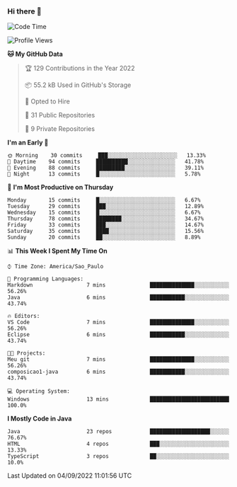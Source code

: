 ### Hi there 👋

<!--
**Marthiins/Marthiins** is a ✨ _special_ ✨ repository because its `README.md` (this file) appears on your GitHub profile.

Here are some ideas to get you started:

- 🔭 I’m currently working on ...
- 🌱 I’m currently learning ...
- 👯 I’m looking to collaborate on ...
- 🤔 I’m looking for help with ...
- 💬 Ask me about ...
- 📫 How to reach me: ...
- 😄 Pronouns: ...
- ⚡ Fun fact: ...
-->

<!-- <img src="" height="400em"> -- >

<!--START_SECTION:waka-->
![Code Time](http://img.shields.io/badge/Code%20Time-14%20mins-blue)

![Profile Views](http://img.shields.io/badge/Profile%20Views-45-blue)

**🐱 My GitHub Data** 

> 🏆 129 Contributions in the Year 2022
 > 
> 📦 55.2 kB Used in GitHub's Storage 
 > 
> 💼 Opted to Hire
 > 
> 📜 31 Public Repositories 
 > 
> 🔑 9 Private Repositories  
 > 
**I'm an Early 🐤** 

```text
🌞 Morning    30 commits     ███░░░░░░░░░░░░░░░░░░░░░░   13.33% 
🌇 Daytime    94 commits     ██████████░░░░░░░░░░░░░░░   41.78% 
🌃 Evening    88 commits     █████████░░░░░░░░░░░░░░░░   39.11% 
🌙 Night      13 commits     █░░░░░░░░░░░░░░░░░░░░░░░░   5.78%

```
📅 **I'm Most Productive on Thursday** 

```text
Monday       15 commits     █░░░░░░░░░░░░░░░░░░░░░░░░   6.67% 
Tuesday      29 commits     ███░░░░░░░░░░░░░░░░░░░░░░   12.89% 
Wednesday    15 commits     █░░░░░░░░░░░░░░░░░░░░░░░░   6.67% 
Thursday     78 commits     ████████░░░░░░░░░░░░░░░░░   34.67% 
Friday       33 commits     ███░░░░░░░░░░░░░░░░░░░░░░   14.67% 
Saturday     35 commits     ████░░░░░░░░░░░░░░░░░░░░░   15.56% 
Sunday       20 commits     ██░░░░░░░░░░░░░░░░░░░░░░░   8.89%

```


📊 **This Week I Spent My Time On** 

```text
⌚︎ Time Zone: America/Sao_Paulo

💬 Programming Languages: 
Markdown                 7 mins              ██████████████░░░░░░░░░░░   56.26% 
Java                     6 mins              ███████████░░░░░░░░░░░░░░   43.74%

🔥 Editors: 
VS Code                  7 mins              ██████████████░░░░░░░░░░░   56.26% 
Eclipse                  6 mins              ███████████░░░░░░░░░░░░░░   43.74%

🐱‍💻 Projects: 
Meu git                  7 mins              ██████████████░░░░░░░░░░░   56.26% 
composicao1-java         6 mins              ███████████░░░░░░░░░░░░░░   43.74%

💻 Operating System: 
Windows                  13 mins             █████████████████████████   100.0%

```

**I Mostly Code in Java** 

```text
Java                     23 repos            ███████████████████░░░░░░   76.67% 
HTML                     4 repos             ███░░░░░░░░░░░░░░░░░░░░░░   13.33% 
TypeScript               3 repos             ██░░░░░░░░░░░░░░░░░░░░░░░   10.0%

```



 Last Updated on 04/09/2022 11:01:56 UTC
<!--END_SECTION:waka-->

